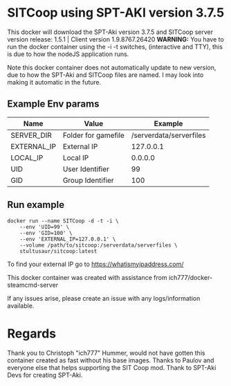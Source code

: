 # SITCoop using SPT-AKI version 3.7.5
This docker will download the SPT-Aki version 3.7.5 and SITCoop server version release: 1.5.1 | Client version 1.9.8767.26420
**WARNING:** You have to run the docker container using the -i -t switches, (interactive and TTY), this is due to how the nodeJS application runs.

Note this docker container does not automatically update to new version, due to how the SPT-Aki and SITCoop files are named. I may look into making it automatic in the future.

## Example Env params
| Name | Value | Example |
| --- | --- | --- |
| SERVER_DIR | Folder for gamefile | /serverdata/serverfiles |
| EXTERNAL_IP | External IP | 127.0.0.1 |
| LOCAL_IP | Local IP | 0.0.0.0 |
| UID | User Identifier | 99 |
| GID | Group Identifier | 100 |

## Run example
```
docker run --name SITCoop -d -t -i \
	--env 'UID=99' \
	--env 'GID=100' \
    --env 'EXTERNAL_IP=127.0.0.1' \
    --volume /path/to/sitcoop:/serverdata/serverfiles \
    stultusaur/sitcoop:latest
```
To find your external IP go to https://whatismyipaddress.com/

This docker container was created with assistance from ich777/docker-steamcmd-server

If any issues arise, please create an issue with any logs/information available.

# Regards
Thank you to Christoph "ich777" Hummer, would not have gotten this container created as fast without his base images.
Thanks to Paulov and everyone else that helps supporting the SIT Coop mod.
Thank to SPT-Aki Devs for creating SPT-Aki.